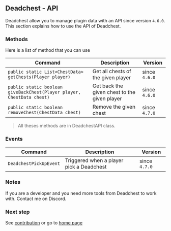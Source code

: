 ## Deadchest - API

Deadchest allow you to manage plugin data with an API since version `4.6.0`. This section explains how to use the API of Deadchest.


### Methods  

Here is a list of method that you can use 

Command | Description | Version
--- | --- | --- |
`public static List<ChestData> getChests(Player player)` | Get all chests of the given player | since `4.6.0`
`public static boolean giveBackChest(Player player, ChestData chest)` | Get back the given chest to the given player | since `4.6.0`
`public static boolean removeChest(ChestData chest)` | Remove the given chest | since `4.7.0`

> All theses methods are in DeadchestAPI class.

### Events 

Command | Description | Version
--- | --- | --- |
`DeadchestPickUpEvent` | Triggered when a player pick a Deadchest | since `4.7.0`

### Notes

If you are a developer and you need more tools from Deadchest to work with. Contact me on Discord.

### Next step
See [contribution](https://apavarino.github.io/Deadchest/contribution) or go to [home page](https://apavarino.github.io/Deadchest)
